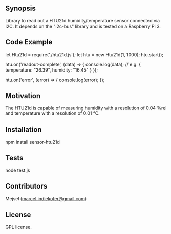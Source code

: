 ## Synopsis
Library to read out a HTU21d humidity/temperature sensor connected via I2C. It depends on the "i2c-bus" library and is tested on a Raspberry Pi 3.

## Code Example
let Htu21d = require('./htu21d.js');
let htu = new Htu21d(1, 1000);
htu.start();

htu.on('readout-complete', (data) => {
  console.log(data);    // e.g. { temperature: "26.39", humidity: "16.45" }
});

htu.on('error', (error) => {
  console.log(error);
});

## Motivation
The HTU21d is capable of measuring humidity with a resolution of 0.04 %rel and temperature with a resolution of 0.01 °C.

## Installation
npm install sensor-htu21d

## Tests
node test.js

## Contributors
Mejsel (marcel.indlekofer@gmail.com)

## License
GPL license.
